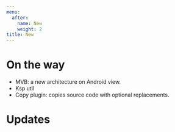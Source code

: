 ```yaml
---
menu:
  after:
    name: New
    weight: 2
title: New
---
```


# On the way
- MVB: a new architecture on Android view.
- Ksp util
- Copy plugin: copies source code with optional replacements.

# Updates 